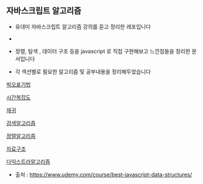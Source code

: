 ## 자바스크립트 알고리즘

- 유데미 자바스크립트 알고리즘 강의를 듣고 정리한 레포입니다
- 

- 정렬, 탐색 , 데이터 구조 등을 javascript 로 직접 구현해보고 느낀점들을 정리한 문서입니다

- 각 섹션별로 필요한 알고리즘 및 공부내용을 정리해두었습니다

[빅오표기법]( https://github.com/divinity6/javascriptAlgorithms-study/tree/master/02big_O_Notation )


[시간복잡도]( https://github.com/divinity6/javascriptAlgorithms-study/tree/master/03ArrayAndObjectPerformanceEval )


[재귀]( https://github.com/divinity6/javascriptAlgorithms-study/tree/master/06Recursion )


[검색알고리즘]( https://github.com/divinity6/javascriptAlgorithms-study/tree/master/07SearchingAlgorithms )


[정렬알고리즘]( https://github.com/divinity6/javascriptAlgorithms-study/tree/master/08BubbleSorting )


[자료구조]( https://github.com/divinity6/javascriptAlgorithms-study/tree/master/15DataStructures )


[다익스트라알고리즘]( https://github.com/divinity6/javascriptAlgorithms-study/tree/master/25DijkstraAlgorithm )

- 출처 : https://www.udemy.com/course/best-javascript-data-structures/
